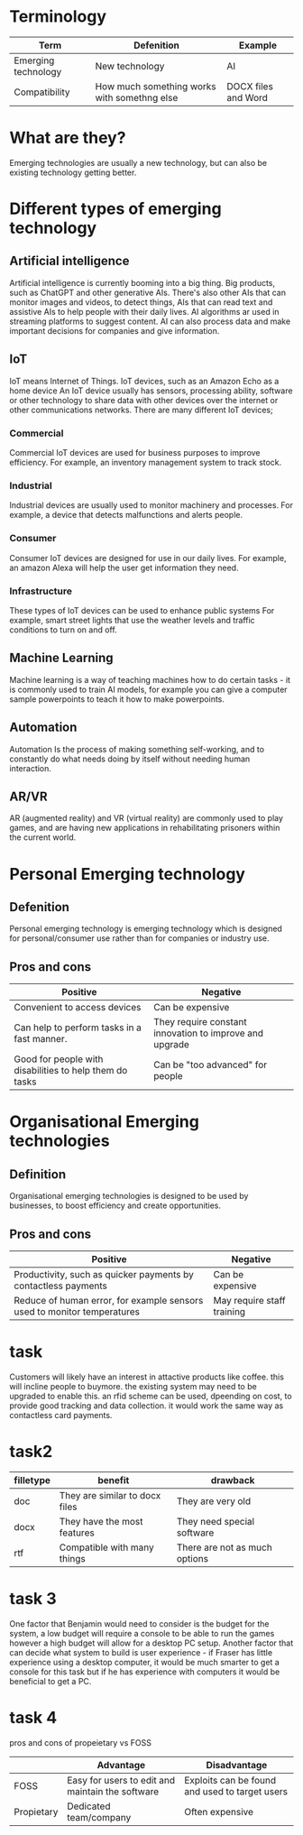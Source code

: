 # Terminology
| Term | Defenition | Example |
| -- | -- | -- |
| Emerging technology | New technology | AI |
| Compatibility| How much something works with somethng else | DOCX files and Word |

# What are they?
Emerging technologies are usually a new technology, but can also be existing technology getting better.
# Different types of emerging technology
## Artificial intelligence
Artificial intelligence is currently booming into a big thing. Big products, such as ChatGPT and other generative AIs.
There's also other AIs that can monitor images and videos, to detect things, AIs that can read text and assistive AIs to help people with their daily lives.
AI algorithms ar used in streaming platforms to suggest content.
AI can also process data and make important decisions for companies and give information.
## IoT
IoT means Internet of Things. IoT devices, such as an Amazon Echo as a home device
An IoT device usually has sensors, processing ability, software or other technology to share data with other devices over the internet or other communications networks.
There are many different IoT devices;
### Commercial
Commercial IoT devices are used for business purposes to improve efficiency.
For example, an inventory management system to track stock.
### Industrial
Industrial devices are usually used to monitor machinery and processes.
For example, a device that detects malfunctions and alerts people.
### Consumer
Consumer IoT devices are designed for use in our daily lives.
For example, an amazon Alexa will help the user get information they need.
### Infrastructure
These types of IoT devices can be used to enhance public systems
For example, smart street lights that use the weather levels and traffic conditions to turn on and off.
## Machine Learning
Machine learning is a way of teaching machines how to do certain tasks - it is commonly used to train AI models, for example you can give a computer sample powerpoints to teach it how to make powerpoints.
## Automation
Automation Is the process of making something self-working, and to constantly do what needs doing by itself without needing human interaction.
## AR/VR
AR (augmented reality) and VR (virtual reality) are commonly used to play games, and are having new applications in rehabilitating prisoners within the current world.

# Personal Emerging technology
## Defenition
Personal emerging technology is emerging technology which is designed for personal/consumer use rather than for companies or industry use.
## Pros and cons

| Positive | Negative |
| -- | -- |
| Convenient to access devices | Can be expensive |
| Can help to perform tasks in a fast manner. | They require constant innovation to improve and upgrade |
| Good for people with disabilities to help them do tasks | Can be "too advanced" for people |

# Organisational Emerging technologies
## Definition
Organisational emerging technologies is designed to be used by businesses, to boost efficiency and create opportunities.
## Pros and cons

| Positive | Negative |
| -- | -- |
| Productivity, such as quicker payments by contactless payments | Can be expensive |
| Reduce of human error, for example sensors used to monitor temperatures | May require staff training |






















# task
Customers will likely have an interest in attactive products like coffee. this will incline people to buymore.
the existing system may need to be upgraded to enable this.
an rfid scheme can be used, dpeending on cost, to provide good tracking and data collection. it would work the same way as contactless card payments.

# task2

|filletype | benefit | drawback |
| -- | -- | -- |
| doc | They are similar to docx files | They are very old |
| docx | They have the most features | They need special software |
| rtf | Compatible with many things | There are not as much options |
# task 3
One factor that Benjamin would need to consider is the budget for the system, a low budget will require a console to be able to run the games however a high budget will allow for a desktop PC setup. 
Another factor that can decide what system to build is user experience - if Fraser has little experience using a desktop computer, it would be much smarter to get a console for this task but if he has experience with computers it would be beneficial to get a PC.

# task 4
pros and cons of propeietary vs FOSS

| | Advantage | Disadvantage |
| --| -- | -- |
| FOSS | Easy for users to edit and maintain the software | Exploits can be found and used to target users |
| Propietary | Dedicated team/company | Often expensive |
